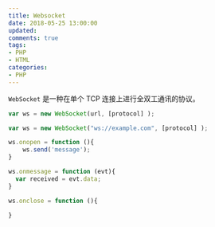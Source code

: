 ```yaml
---
title: Websocket
date: 2018-05-25 13:00:00
updated:
comments: true
tags:
- PHP
- HTML
categories:
- PHP
---
```


`WebSocket` 是一种在单个 TCP 连接上进行全双工通讯的协议。

<!--more-->

```js
var ws = new WebSocket(url, [protocol] );

var ws = new WebSocket("ws://example.com", [protocol] );

ws.onopen = function (){
    ws.send('message');
}

ws.onmessage = function (evt){
  var received = evt.data;
}

ws.onclose = function (){

}
```
